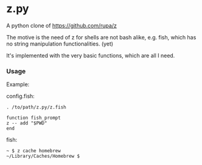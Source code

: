 z.py
====

A python clone of https://github.com/rupa/z

The motive is the need of z for shells are not bash alike, e.g. fish,
which has no string manipulation functionalities. (yet)

It's implemented with the very basic functions, which are all I need.

### Usage ###

Example:

config.fish:

```
. /to/path/z.py/z.fish

function fish_prompt
z -- add "$PWD"
end
```

fish:

```
~ $ z cache homebrew
~/Library/Caches/Homebrew $
```
